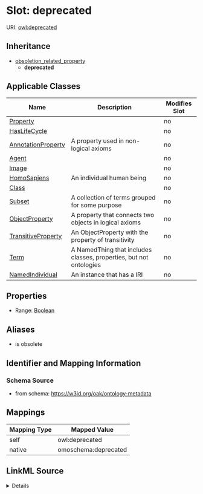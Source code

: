 

# Slot: deprecated



URI: [owl:deprecated](http://www.w3.org/2002/07/owl#deprecated)




## Inheritance

* [obsoletion_related_property](obsoletion_related_property.md)
    * **deprecated**






## Applicable Classes

| Name | Description | Modifies Slot |
| --- | --- | --- |
| [Property](Property.md) |  |  no  |
| [HasLifeCycle](HasLifeCycle.md) |  |  no  |
| [AnnotationProperty](AnnotationProperty.md) | A property used in non-logical axioms |  no  |
| [Agent](Agent.md) |  |  no  |
| [Image](Image.md) |  |  no  |
| [HomoSapiens](HomoSapiens.md) | An individual human being |  no  |
| [Class](Class.md) |  |  no  |
| [Subset](Subset.md) | A collection of terms grouped for some purpose |  no  |
| [ObjectProperty](ObjectProperty.md) | A property that connects two objects in logical axioms |  no  |
| [TransitiveProperty](TransitiveProperty.md) | An ObjectProperty with the property of transitivity |  no  |
| [Term](Term.md) | A NamedThing that includes classes, properties, but not ontologies |  no  |
| [NamedIndividual](NamedIndividual.md) | An instance that has a IRI |  no  |







## Properties

* Range: [Boolean](Boolean.md)



## Aliases


* is obsolete



## Identifier and Mapping Information







### Schema Source


* from schema: https://w3id.org/oak/ontology-metadata




## Mappings

| Mapping Type | Mapped Value |
| ---  | ---  |
| self | owl:deprecated |
| native | omoschema:deprecated |




## LinkML Source

<details>
```yaml
name: deprecated
in_subset:
- allotrope permitted profile
- go permitted profile
- obi permitted profile
from_schema: https://w3id.org/oak/ontology-metadata
aliases:
- is obsolete
rank: 1000
is_a: obsoletion_related_property
domain: ObsoleteAspect
slot_uri: owl:deprecated
alias: deprecated
domain_of:
- HasLifeCycle
range: boolean

```
</details>